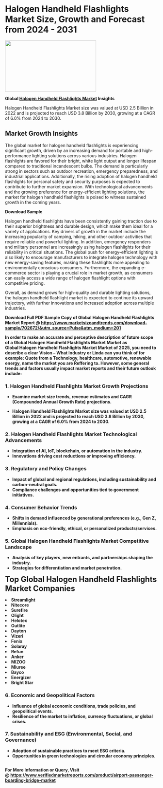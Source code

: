 <H1>Halogen Handheld Flashlights Market Size, Growth and Forecast from 2024 - 2031</H1><img class="aligncenter size-medium wp-image-584254" src="https://thirdeyenews.in/wp-content/uploads/2024/09/Global-Market-Research-300x168.jpeg" alt="" width="300" height="168" /><p><strong>Global&nbsp;<a href="https://www.marketsizeandtrends.com/download-sample/702672/&amp;utm_source=Pulse&amp;utm_medium=201">Halogen Handheld Flashlights Market</a> Insights</strong></p><p>Halogen Handheld Flashlights Market size was valued at USD 2.5 Billion in 2022 and is projected to reach USD 3.8 Billion by 2030, growing at a CAGR of 6.0% from 2024 to 2030.</p><p><h2>Market Growth Insights</h2> <p>The global market for halogen handheld flashlights is experiencing significant growth, driven by an increasing demand for portable and high-performance lighting solutions across various industries. Halogen flashlights are favored for their bright, white light output and longer lifespan compared to traditional incandescent bulbs. The demand is particularly strong in sectors such as outdoor recreation, emergency preparedness, and industrial applications. Additionally, the rising adoption of halogen handheld flashlights for personal safety and security purposes is expected to contribute to further market expansion. With technological advancements and the growing preference for energy-efficient lighting solutions, the market for halogen handheld flashlights is poised to witness sustained growth in the coming years.</p> <p><strong>Download Sample</strong></p> <p>Halogen handheld flashlights have been consistently gaining traction due to their superior brightness and durable design, which make them ideal for a variety of applications. Key drivers of growth in the market include the increasing popularity of camping, hiking, and other outdoor activities that require reliable and powerful lighting. In addition, emergency responders and military personnel are increasingly using halogen flashlights for their reliability in critical situations. The global push for energy-efficient lighting is also likely to encourage manufacturers to integrate halogen technology with new energy-saving features, making these flashlights more appealing to environmentally conscious consumers. Furthermore, the expanding e-commerce sector is playing a crucial role in market growth, as consumers can easily access a wide range of halogen flashlight options with competitive pricing. <p>Overall, as demand grows for high-quality and durable lighting solutions, the halogen handheld flashlight market is expected to continue its upward trajectory, with further innovations and increased adoption across multiple industries.</p> <p><strong></p><p><span class=""><strong>Download Full PDF Sample Copy of Global Halogen Handheld Flashlights Market Report</strong> @ <a href="https://www.marketsizeandtrends.com/download-sample/702672/&amp;utm_source=Pulse&amp;utm_medium=201" target="_blank">https://www.marketsizeandtrends.com/download-sample/702672/&amp;utm_source=Pulse&amp;utm_medium=201</a></span></p><p>In order to make an accurate and perceptive description of future scope of a Global&nbsp;Halogen Handheld Flashlights Market Market as Global&nbsp;Halogen Handheld Flashlights Market Market of 2025, you need to describe a clear Vision &ndash; What Industry or Linda can you think of for example: Quote from a Technology, healthcare, automotive, renewable energy, name the market you are Reffering to. However, some general trends and factors usually impact market reports and their future outlook include:</p><h3>1.&nbsp;<strong>Halogen Handheld Flashlights Market Growth Projections</strong></h3><ul><li>Examine market size trends, revenue estimates and CAGR (Compounded Annual Growth Rate) projections.</li><li><p>Halogen Handheld Flashlights Market size was valued at USD 2.5 Billion in 2022 and is projected to reach USD 3.8 Billion by 2030, growing at a CAGR of 6.0% from 2024 to 2030.</p></li></ul><h3>2.&nbsp;<strong>Halogen Handheld Flashlights Market Technological Advancements</strong></h3><ul><li>Integration of AI, IoT, blockchain, or automation in the industry.</li><li>Innovations driving cost reductions or improving efficiency.</li></ul><h3>3.&nbsp;<strong>Regulatory and Policy Changes</strong></h3><ul><li>Impact of global and regional regulations, including sustainability and carbon-neutral goals.</li><li>Compliance challenges and opportunities tied to government initiatives.</li></ul><h3>4.&nbsp;<strong>Consumer Behavior Trends</strong></h3><ul><li>Shifts in demand influenced by generational preferences (e.g., Gen Z, Millennials).</li><li>Emphasis on eco-friendly, ethical, or personalized products/services.</li></ul><h3>5.&nbsp;<strong>Global Halogen Handheld Flashlights Market Competitive Landscape</strong></h3><ul><li>Analysis of key players, new entrants, and partnerships shaping the industry.</li><li>Strategies for differentiation and market penetration.</li></ul><p data-pm-slice="1 1 []"><span style="color: inherit; font-family: inherit; font-size: 25px;">Top Global Halogen Handheld Flashlights Market Companies</span></p><div class="" data-test-id=""><p><li> Streamlight</li><li> Nitecore</li><li> Surefire</li><li> Olight</li><li> Helotex</li><li> Outlite</li><li> Dayton</li><li> Vizeri</li><li> Fenix</li><li> Solaray</li><li> Refun</li><li> Anker</li><li> MIZOO</li><li> Miuree</li><li> Bayco</li><li> Energizer</li><li> Bright Star</li></p></div><h3>6.&nbsp;<strong>Economic and Geopolitical Factors</strong></h3><ul><li>Influence of global economic conditions, trade policies, and geopolitical events.</li><li>Resilience of the market to inflation, currency fluctuations, or global crises.</li></ul><h3>7.&nbsp;<strong>Sustainability and ESG (Environmental, Social, and Governance)</strong></h3><ul><li>Adoption of sustainable practices to meet ESG criteria.</li><li>Opportunities in green technologies and circular economy principles.</li></ul><h2><strong style="font-size: 14px;">For More Information or Query, Visit @&nbsp;</strong><a style="background-color: #ffffff; font-size: 14px;" href="https://www.marketsizeandtrends.com/report/halogen-handheld-flashlights-market/" target="_blank">https://www.verifiedmarketreports.com/product/airport-passenger-boarding-bridge-market</a></h2>
